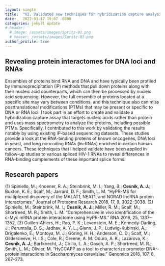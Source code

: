 ```yaml
---
layout: single
title:  "VI. Validated new techniques for hybridization capture analysis of RNA- and DNA-binding proteins"
date:   2022-03-17 19:07 -0800
categories: jekyll update
# header:
  # image: /assets/images/Spritz-01.png
  # teaser: /assets/images/Spritz-01.png
author_profile: true
---
```


## Revealing protein interactomes for DNA loci and RNAs
Ensembles of proteins bind RNA and DNA and have typically been profiled by immunoprecipitation (IP) methods that pull down proteins along with their nucleic acid counterparts, which can then be processed by nucleic acid sequencing. However, the full ensemble of proteins located at a specific site may vary between conditions, and this technique also can miss posttranslational modifications (PTMs) that may be present or specific to DNA or RNA loci. I took part in an effort to create and validate a hybridization capture assay that targets nucleic acids rather than protein and uses mass spectrometry to analyze the proteins, including possible PTMs. Specifically, I contributed to this work by validating the results notably by using existing IP-based sequencing datasets. These studies provide a look at the RNA-binding proteins of known oncogenes, DNA loci in yeast, and long noncoding RNAs (lncRNAs) enriched in certain human cancers. These techniques that I helped validate have been applied in follow-up studies to various spliced HIV-1 RNAs to reveal differences in RNA-binding complements of these important splice forms.

## Research papers
(1) Spiniello, M.; Knoener, R. A.; Steinbrink, M. I.; Yang, B.; **Cesnik, A. J.**; Buxton, K. E.; Scalf, M.; Jarrard, D. F.; Smith, L. M. “HyPR­-MS for multiplexed discovery of the MALAT1, NEAT1, and NORAD lncRNA protein interactomes.” Journal of Proteome Research 2018, 17, 9, 3022–3038.
(2) Spiniello, M.; Steinbrink, M. I.; **Cesnik, A. J.**; Miller, R. M.; Scalf, M.; Shortreed, M. R.; Smith, L. M. “Comprehensive in vivo identification of the c­-Myc mRNA protein interactome using HyPR­-MS.” RNA 2019, 25, 1337–1352.
(3) Guillen-­Ahlers, H.; Rao, P. K.; Levenstein, M. E.; Kennedy-­Darling, J.; Perumalla, D. S.; Jadhav, A. Y. L.; Glenn, J. P.; Ludwig-­Kubinski, A.; Drigalenko, E.; Montoya, M. J.; Göring, H. H.; Anderson, C. D.; Scalf, M.; Gildersleeve, H. I.S.; Cole, R.; Greene, A. M. Oduro, A. K.; Lazarova, K.; **Cesnik, A. J.**; Barfknecht, J.; Cirillo, L. A.; Gasch, A. P.; Shortreed, M. R.; Smith, L. M.; Olivier, M. “HyCCAPP as a tool to characterize promoter DNA-­protein interactions in Saccharomyces cerevisiae.” Genomics 2016, 107, 6, 267–273.